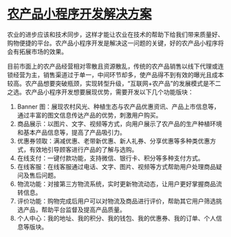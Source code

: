 # [农产品小程序开发解决方案](https://xw.qq.com/cmsid/20211009A071OG00)

农业的进步应该和技术同步，这样才能让农业在技术的帮助下给我们带来质量好、购物便捷的平台。农产品小程序开发是解决这一问题的关键，好的农产品小程序将会有拓展市场的效果。

目前市面上的农产品经营相对零散且资源散乱，传统的农产品销售以线下代理或连锁经营为主，销售渠道过于单一，中间环节却多，使产品得不到有效的曝光且成本较高。农产品想要突破瓶颈，实现转型升级，“互联网+农产品”的发展模式是不二之选。农产品小程序开发想要展现优势，需要开发以下几个功能版块：
1. Banner 图：展现农村风光、种植生态与农产品优惠资讯、产品上市信息等，通过丰富的图文信息传达产品的优势，刺激用户购买。
1. 商品展示：以图片、文字、视频等方式，向用户展示了农产品的生产种植环境和基本产品信息等，提高了产品吸引力。
1. 优惠券领取：满减优惠、老带新优惠、新人礼券、分享优惠等多种类优惠方式，有效地引导顾客进行产品的了解与选购。
1. 在线支付：一键付款功能，支持微信、银行卡、积分等多种支付方式。
1. 在线客服：在线客服通过电话、文字、图片、视频等方式帮助用户处理商品疑问及售后问题。
1. 物流功能：对接第三方物流系统，实时更新物流动态，让用户更好掌握商品流转信息。
1. 评价功能：购物完成后用户可以对物流及商品进行评价，帮助其它用户筛选挑选产品，帮助平台监督及提高产品质量。
1. 个人中心：我的地址、我的积分、我的钱包、我的优惠券、我的订单、个人信息等版块。